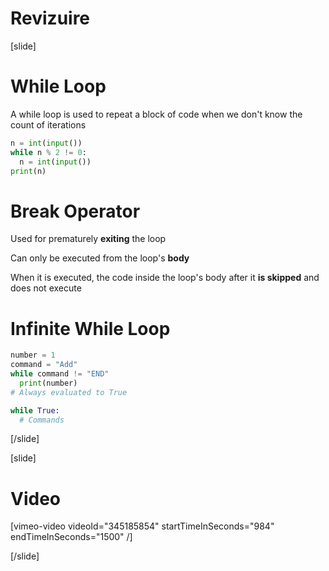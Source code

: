 # Revizuire

[slide]
# While Loop
A while loop is used to repeat a block of code when we don't know the count of iterations

```python
n = int(input())
while n % 2 != 0:
  n = int(input())
print(n)
```

# Break Operator
Used for prematurely **exiting** the loop

Can only be executed from the loop's **body**

When it is executed, the code inside the loop's body after it **is skipped** and does not execute

# Infinite While Loop
```python
number = 1
command = "Add"
while command != "END"
  print(number)
# Always evaluated to True
```

```python
while True:
  # Commands
 ```
[/slide]

[slide]
# Video

[vimeo-video videoId="345185854" startTimeInSeconds="984" endTimeInSeconds="1500" /]

[/slide]